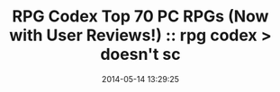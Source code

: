 ---
date: 2014-05-14 13:29:25
link:
  source: pocket
  source_url: https://getpocket.com
  text: 'RPG Codex Top 70 PC RPGs (Now with User Reviews!) :: rpg codex > doesn''t
    sc'
  url: http://www.rpgcodex.net/content.php?id=9453
slug: rpg-codex-top-70-pc-rpgs-now-with-user-reviews-rpg-codex-doesn-t-sc
source: pocket
title: 'RPG Codex Top 70 PC RPGs (Now with User Reviews!) :: rpg codex > doesn''t
  sc'
---